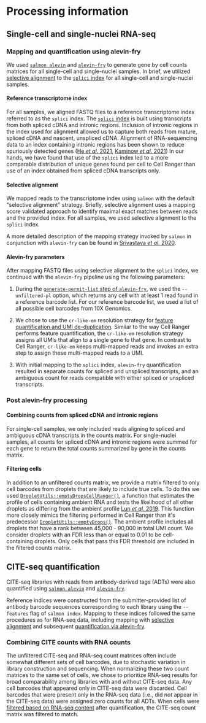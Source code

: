 # Processing information

## Single-cell and single-nuclei RNA-seq

### Mapping and quantification using alevin-fry

We used [`salmon alevin`](https://salmon.readthedocs.io/en/latest/alevin.html) and [`alevin-fry`](https://alevin-fry.readthedocs.io/en/latest/) to generate gene by cell counts matrices for all single-cell and single-nuclei samples.
In brief, we utilized [selective alignment](#selective-alignment) to the [`splici` index](#reference-transcriptome-index) for all single-cell and single-nuclei samples. 

#### Reference transcriptome index

For all samples, we aligned FASTQ files to a reference transcriptome index referred to as the `splici` index.
The [`splici` index](https://combine-lab.github.io/alevin-fry-tutorials/2021/improving-txome-specificity/) is built using transcripts from both spliced cDNA and intronic regions.
Inclusion of intronic regions in the index used for alignment allowed us to capture both reads from mature, spliced cDNA and nascent, unspliced cDNA. 
Alignment of RNA-sequencing data to an index containing intronic regions has been shown to reduce spuriously detected genes ([He _et al._ 2021](https://doi.org/10.1101/2021.06.29.450377), [Kaminow _et al._ 2021](https://www.biorxiv.org/content/10.1101/2021.05.05.442755v1.full#sec-5))
In our hands, we have found that use of the `splici` index led to a more comparable distribution of unique genes found per cell to Cell Ranger than use of an index obtained from spliced cDNA transcripts only. 

#### Selective alignment

We mapped reads to the transcriptome index using `salmon` with the default "selective alignment" strategy. 
Briefly, selective alignment uses a mapping score validated approach to identify maximal exact matches between reads and the provided index. 
For all samples, we used selective alignment to the `splici` index. 

A more detailed description of the mapping strategy invoked by `salmon` in conjunction with `alevin-fry` can be found in [Srivastava _et al._ 2020](https://doi.org/10.1186/s13059-020-02151-8).

#### Alevin-fry parameters 

After mapping FASTQ files using selective alignment to the `splici` index, we continued with the `alevin-fry` pipeline using the following parameters: 

1. During the [`generate-permit-list` step of `alevin-fry`](https://alevin-fry.readthedocs.io/en/latest/generate_permit_list.html), we used the `--unfiltered-pl` option, which returns any cell with at least 1 read found in a reference barcode list. 
For our reference barcode list, we used a list of all possible cell barcodes from 10X Genomics.

2. We chose to use the `cr-like-em` resolution strategy for [feature quantification and UMI de-duplication](https://alevin-fry.readthedocs.io/en/latest/quant.html). 
Similar to the way Cell Ranger performs feature quantification, the `cr-like-em` resolution strategy assigns all UMIs that align to a single gene to that gene.
In contrast to Cell Ranger, `cr-like-em` keeps multi-mapped reads and invokes an extra step to assign these multi-mapped reads to a UMI.

3. With initial mapping to the `splici` index, `alevin-fry` quantification resulted in separate counts for spliced and unspliced transcripts, and an ambiguous count for reads compatible with either spliced or unspliced transcripts.

### Post alevin-fry processing

#### Combining counts from spliced cDNA and intronic regions

For single-cell samples, we only included reads aligning to spliced and ambiguous cDNA transcripts in the counts matrix. 
For single-nuclei samples, all counts for spliced cDNA and intronic regions were summed for each gene to return the total counts summarized by gene in the counts matrix. 

#### Filtering cells

In addition to an unfiltered counts matrix, we provide a matrix filtered to only cell barcodes from droplets that are likely to include true cells.
To do this we used [`DropletUtils::emptyDropsCellRanger()`](https://rdrr.io/github/MarioniLab/DropletUtils/man/emptyDropsCellRanger.html), a function that estimates the profile of cells containing ambient RNA and tests the likelihood of all other droplets as differing from the ambient profile [Lun _et al._ 2019](https://doi.org/10.1186/s13059-019-1662-y). 
This function more closely mimics the filtering performed in Cell Ranger than it's predecessor [`DropletUtils::emptyDrops()`](https://www.bioconductor.org/packages/devel/bioc/vignettes/DropletUtils/inst/doc/DropletUtils.html#detecting-empty-droplets). 
The ambient profile includes all droplets that have a rank between 45,000 - 90,000 in total UMI count.
We consider droplets with an FDR less than or equal to 0.01 to be cell-containing droplets. 
Only cells that pass this FDR threshold are included in the filtered counts matrix.

## CITE-seq quantification

CITE-seq libraries with reads from antibody-derived tags (ADTs) were also quantified using  [`salmon alevin`](https://salmon.readthedocs.io/en/latest/alevin.html) and [`alevin-fry`](https://alevin-fry.readthedocs.io/en/latest/).

Reference indices were constructed from the submitter-provided list of antibody barcode sequences corresponding to each library using the `--features` flag of `salmon index`.
Mapping to these indices followed the same procedures as for RNA-seq data, including mapping with [selective alignment](#selective-alignment) and subsequent [quantification via alevin-fry](#alevin-fry-parameters).

### Combining CITE counts with RNA counts

The unfiltered CITE-seq and RNA-seq count matrices often include somewhat different sets of cell barcodes, due to stochastic variation in library construction and sequencing.
When normalizing these two count matrices to the same set of cells, we chose to prioritize RNA-seq results for broad comparability among libraries with and without CITE-seq data. 
Any cell barcodes that appeared only in CITE-seq data were discarded.
Cell barcodes that were present only in the RNA-seq data (i.e., did _not_ appear in the CITE-seq data) were assigned zero counts for all ADTs. 
When cells were [filtered based on RNA-seq content](#filtering-cells) after quantification, the CITE-seq count matrix was filtered to match.
